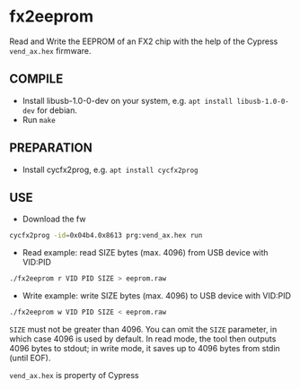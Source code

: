 fx2eeprom
=========

Read and Write the EEPROM of an FX2 chip with the help of the Cypress `vend_ax.hex` firmware.


COMPILE
-------
- Install libusb-1.0-0-dev on your system, e.g. `apt install libusb-1.0-0-dev` for debian.
- Run `make`

PREPARATION
-----------
- Install cycfx2prog, e.g. `apt install cycfx2prog`

USE
---

- Download the fw
```sh
cycfx2prog -id=0x04b4.0x8613 prg:vend_ax.hex run
```


- Read example: read SIZE bytes (max. 4096) from USB device with VID:PID
```sh
./fx2eeprom r VID PID SIZE > eeprom.raw
```

- Write example: write SIZE bytes (max. 4096) to USB device with VID:PID
```sh
./fx2eeprom w VID PID SIZE < eeprom.raw
```

`SIZE` must not be greater than 4096. You can omit the `SIZE` parameter, in which case 4096 is used by default.
In read mode, the tool then outputs 4096 bytes to stdout; in write mode, it saves up to 4096 bytes from stdin (until EOF).


`vend_ax.hex` is property of Cypress
